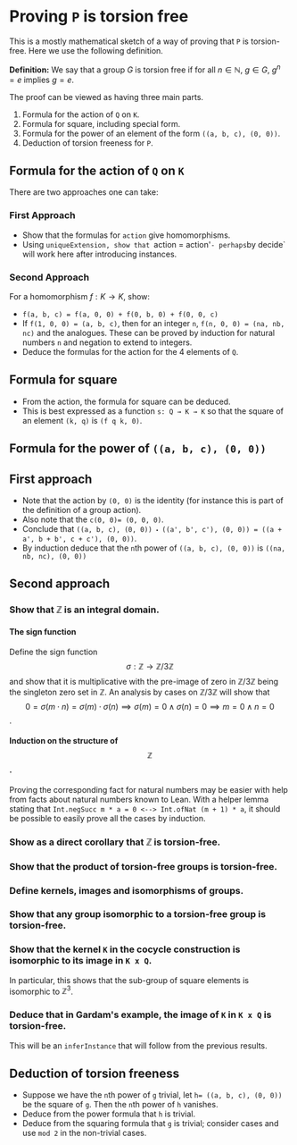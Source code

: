 # Proving `P` is torsion free

This is a mostly mathematical sketch of a way of proving that `P` is torsion-free. Here we use the following definition.

__Definition:__ We say that a group $G$ is torsion free if for all $n\in\mathbb{N}$, $g\in G$, $g^n = e$ implies $g= e$.

The proof can be viewed as having three main parts.

1. Formula for the action of `Q` on `K`.
2. Formula for square, including special form.
3. Formula for the power of an element of the form `((a, b, c), (0, 0))`.
4. Deduction of torsion freeness for `P`.

## Formula for the action of `Q` on `K`

There are two approaches one can take:

### First Approach

* Show that the formulas for `action` give homomorphisms.
* Using `uniqueExtension, show that `action = action'` - perhaps `by decide` will work here after introducing instances.

### Second Approach

For a homomorphism $f: K \to K$, show:

* `f(a, b, c) = f(a, 0, 0) + f(0, b, 0) + f(0, 0, c)`
* If `f(1, 0, 0) = (a, b, c)`, then for an integer `n`, `f(n, 0, 0) = (na, nb, nc)` and the analogues. These can be proved by induction for natural numbers `n` and negation to extend to integers.
* Deduce the formulas for the action for the 4 elements of `Q`.

## Formula for square

* From the action, the formula for square can be deduced.
* This is best expressed as a function  `s: Q → K → K` so that the square of an element `(k, q)` is `(f q k, 0)`. 

## Formula for the power of  `((a, b, c), (0, 0))`

## First approach

* Note that the action by `(0, 0)` is the identity (for instance this is part of the definition of a group action).
* Also note that the `c(0, 0)= (0, 0, 0)`.
* Conclude that `((a, b, c), (0, 0)) ⬝ ((a', b', c'), (0, 0)) = ((a + a', b + b', c + c'), (0, 0))`.
* By induction deduce that the `n`th power of `((a, b, c), (0, 0))` is `((na, nb, nc), (0, 0))`

## Second approach

### Show that $\mathbb{Z}$ is an integral domain.

#### The sign function

Define the sign function $$\sigma : \mathbb{Z} \to \mathbb{Z}/3\mathbb{Z}$$ and show that it is multiplicative with the pre-image of zero in $\mathbb{Z}/3\mathbb{Z}$ being the singleton zero set in $\mathbb{Z}$. An analysis by cases on $\mathbb{Z}/3\mathbb{Z}$ will show that $$0 = \sigma(m \cdot n) = \sigma(m) \cdot \sigma(n) \implies \sigma(m) = 0 \wedge \sigma(n) = 0 \implies m = 0 \wedge n = 0$$.

#### Induction on the structure of $$\mathbb{Z}$$.

Proving the corresponding fact for natural numbers may be easier with help from facts about natural numbers known to Lean. With a helper lemma stating that `Int.negSucc m * a = 0 <--> Int.ofNat (m + 1) * a`, it should be possible to easily prove all the cases by induction. 

### Show as a direct corollary that $\mathbb{Z}$ is torsion-free.

### Show that the product of torsion-free groups is torsion-free.

### Define kernels, images and isomorphisms of groups.

### Show that any group isomorphic to a torsion-free group is torsion-free.

### Show that the kernel `K` in the cocycle construction is isomorphic to its image in `K x Q`.

In particular, this shows that the sub-group of square elements is isomorphic to $\mathbb{Z}^3$.

### Deduce that in Gardam's example, the image of `K` in `K x Q` is torsion-free.

This will be an `inferInstance` that will follow from the previous results. 


## Deduction of torsion freeness


* Suppose we have the `n`th power of `g` trivial, let `h= ((a, b, c), (0, 0))` be the square of `g`. Then the `n`th power of `h` vanishes.
* Deduce from the power formula that `h` is trivial.
* Deduce from the squaring formula that `g` is trivial; consider cases and use `mod 2` in the non-trivial cases.
